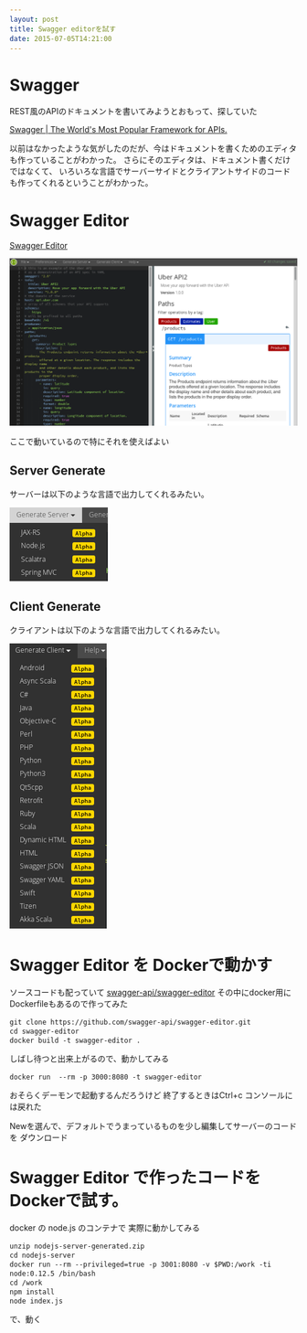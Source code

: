 ```yaml
---
layout: post
title: Swagger editorを試す
date: 2015-07-05T14:21:00
---
```

# Swagger
REST風のAPIのドキュメントを書いてみようとおもって、探していた

[Swagger | The World's Most Popular Framework for APIs.](http://swagger.io/ "Swagger | The World's Most Popular Framework for APIs.")

以前はなかったような気がしたのだが、今はドキュメントを書くためのエディタも作っていることがわかった。
さらにそのエディタは、ドキュメント書くだけではなくて、
いろいろな言語でサーバーサイドとクライアントサイドのコードも作ってくれるということがわかった。

# Swagger Editor

[Swagger Editor](http://editor.swagger.io/#/ "Swagger Editor")

![Swagger Editor](/images/swagger-editor.png)

ここで動いているので特にそれを使えばよい

## Server Generate
サーバーは以下のような言語で出力してくれるみたい。

![Swagger Generate Server](/images/swagger-editor-generate-server-list.png)
## Client Generate
クライアントは以下のような言語で出力してくれるみたい。

![Swagger Generate Server](/images/swagger-editor-generate-client-list.png)

# Swagger Editor を Dockerで動かす

ソースコードも配っていて
[swagger-api/swagger-editor](https://github.com/swagger-api/swagger-editor "swagger-api/swagger-editor")
その中にdocker用にDockerfileもあるので作ってみた

```
git clone https://github.com/swagger-api/swagger-editor.git
cd swagger-editor
docker build -t swagger-editor .
```
しばし待つと出来上がるので、動かしてみる

```
docker run  --rm -p 3000:8080 -t swagger-editor
```
おそらくデーモンで起動するんだろうけど
終了するときはCtrl+c
コンソールには戻れた



Newを選んで、デフォルトでうまっているものを少し編集してサーバーのコードを
ダウンロード

# Swagger Editor で作ったコードをDockerで試す。

docker の node.js のコンテナで
実際に動かしてみる

```
unzip nodejs-server-generated.zip
cd nodejs-server
docker run --rm --privileged=true -p 3001:8080 -v $PWD:/work -ti node:0.12.5 /bin/bash
cd /work
npm install
node index.js
```

で、動く
